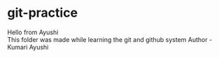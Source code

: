 # git-practice
Hello from Ayushi
<br>
This folder was made while learning the git and github system
Author - Kumari Ayushi